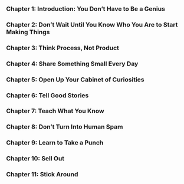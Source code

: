 ### Chapter 1: Introduction: You Don’t Have to Be a Genius

### Chapter 2: Don’t Wait Until You Know Who You Are to Start Making Things

### Chapter 3: Think Process, Not Product

### Chapter 4: Share Something Small Every Day

### Chapter 5: Open Up Your Cabinet of Curiosities

### Chapter 6: Tell Good Stories

### Chapter 7: Teach What You Know

### Chapter 8: Don’t Turn Into Human Spam

### Chapter 9: Learn to Take a Punch

### Chapter 10: Sell Out

### Chapter 11: Stick Around
